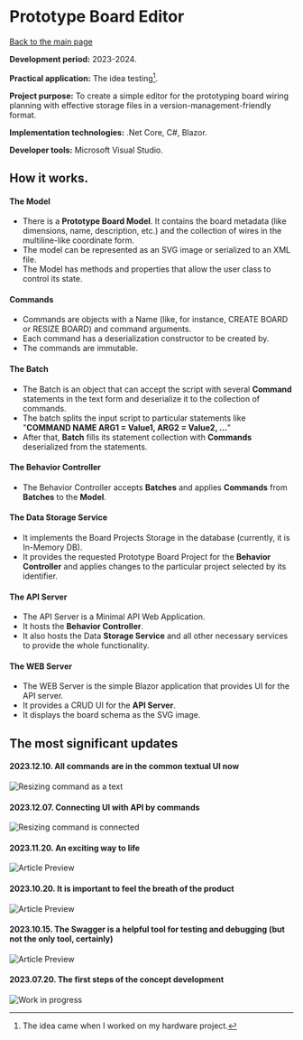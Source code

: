 # Prototype Board Editor

[Back to the main page](../../README.md)

**Development period:** 2023-2024.

**Practical application:** The idea testing[^1].

**Project purpose:** To create a simple editor for the prototyping board wiring planning with effective storage files in a version-management-friendly format.

**Implementation technologies:** .Net Core, C#, Blazor.

**Developer tools:** Microsoft Visual Studio.

## How it works.
#### The Model
- There is a **Prototype Board Model**. It contains the board metadata (like dimensions, name, description, etc.) and the collection of wires in the multiline-like coordinate form.
- The model can be represented as an SVG image or serialized to an XML file.
- The Model has methods and properties that allow the user class to control its state.

#### Commands
- Commands are objects with a Name (like, for instance, CREATE BOARD or RESIZE BOARD) and command arguments.
- Each command has a deserialization constructor to be created by.
- The commands are immutable.

#### The Batch
- The Batch is an object that can accept the script with several **Command** statements in the text form and deserialize it to the collection of commands.
- The batch splits the input script to particular statements like "**COMMAND NAME ARG1 = Value1, ARG2 = Value2, ...**"
- After that, **Batch** fills its statement collection with **Commands** deserialized from the statements.

#### The Behavior Controller
- The Behavior Controller accepts **Batches** and applies **Commands** from **Batches** to the **Model**.

#### The Data Storage Service
- It implements the Board Projects Storage in the database (currently, it is In-Memory DB).
- It provides the requested Prototype Board Project for the **Behavior Controller** and applies changes to the particular project selected by its identifier.

#### The API Server
- The API Server is a Minimal API Web Application.
- It hosts the **Behavior Controller**.
- It also hosts the Data **Storage Service** and all other necessary services to provide the whole functionality.

#### The WEB Server
- The WEB Server is the simple Blazor application that provides UI for the API server.
- It provides a CRUD UI for the **API Server**.
- It displays the board schema as the SVG image.


## The most significant updates

#### 2023.12.10. All commands are in the common textual UI now<br>
![Resizing command as a text](Images/Fig_07_Unified_CLI.gif)

#### 2023.12.07. Connecting UI with API by commands<br>
![Resizing command is connected](Images/Fig_05_Resize_Wizard.gif)

#### 2023.11.20. An exciting way to life<br>
![Article Preview](Images/Fig_04_Board.png)

#### 2023.10.20. It is important to feel the breath of the product<br>
![Article Preview](Images/Fig_02_Demo_Board.png)


#### 2023.10.15. The Swagger is a helpful tool for testing and debugging (but not the only tool, certainly)<br>
![Article Preview](Images/Fig_03_OpenAPI.png)


#### 2023.07.20. The first steps of the concept development<br>
![Work in progress](Images/Fig_01_Development.png)


[^1]: The idea came when I worked on my hardware project.
